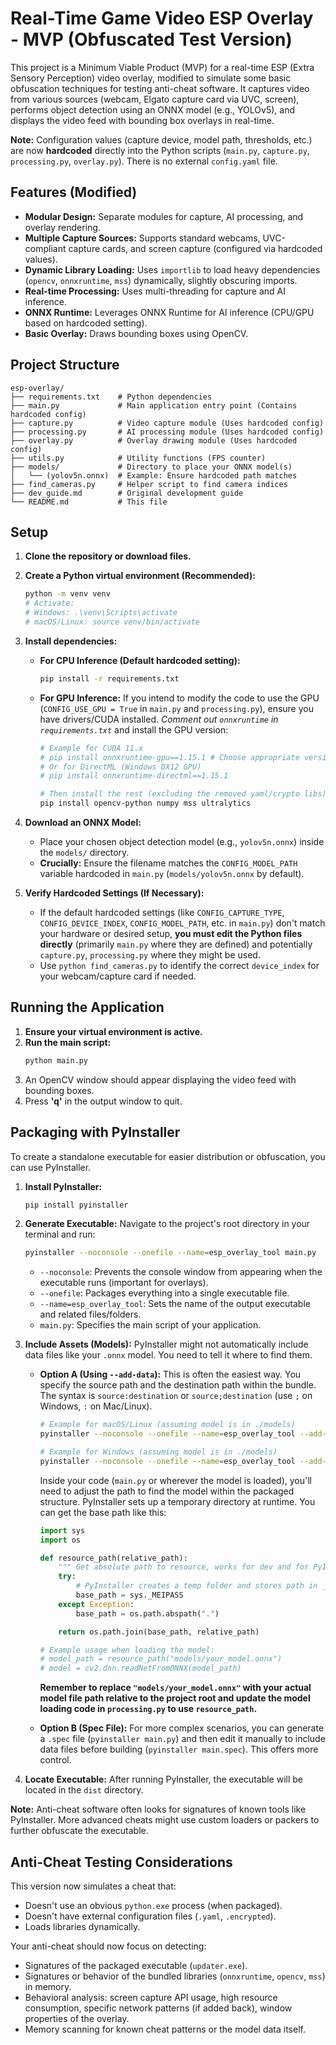 # Real-Time Game Video ESP Overlay - MVP (Obfuscated Test Version)

This project is a Minimum Viable Product (MVP) for a real-time ESP (Extra Sensory Perception) video overlay, modified to simulate some basic obfuscation techniques for testing anti-cheat software. It captures video from various sources (webcam, Elgato capture card via UVC, screen), performs object detection using an ONNX model (e.g., YOLOv5), and displays the video feed with bounding box overlays in real-time.

**Note:** Configuration values (capture device, model path, thresholds, etc.) are now **hardcoded** directly into the Python scripts (`main.py`, `capture.py`, `processing.py`, `overlay.py`). There is no external `config.yaml` file.

## Features (Modified)

*   **Modular Design:** Separate modules for capture, AI processing, and overlay rendering.
*   **Multiple Capture Sources:** Supports standard webcams, UVC-compliant capture cards, and screen capture (configured via hardcoded values).
*   **Dynamic Library Loading:** Uses `importlib` to load heavy dependencies (`opencv`, `onnxruntime`, `mss`) dynamically, slightly obscuring imports.
*   **Real-time Processing:** Uses multi-threading for capture and AI inference.
*   **ONNX Runtime:** Leverages ONNX Runtime for AI inference (CPU/GPU based on hardcoded setting).
*   **Basic Overlay:** Draws bounding boxes using OpenCV.

## Project Structure

```
esp-overlay/
├── requirements.txt    # Python dependencies
├── main.py             # Main application entry point (Contains hardcoded config)
├── capture.py          # Video capture module (Uses hardcoded config)
├── processing.py       # AI processing module (Uses hardcoded config)
├── overlay.py          # Overlay drawing module (Uses hardcoded config)
├── utils.py            # Utility functions (FPS counter)
├── models/             # Directory to place your ONNX model(s)
│   └── (yolov5n.onnx)  # Example: Ensure hardcoded path matches
├── find_cameras.py     # Helper script to find camera indices
├── dev_guide.md        # Original development guide
└── README.md           # This file
```

## Setup

1.  **Clone the repository or download files.**

2.  **Create a Python virtual environment (Recommended):**
    ```bash
    python -m venv venv
    # Activate:
    # Windows: .\venv\Scripts\activate
    # macOS/Linux: source venv/bin/activate
    ```

3.  **Install dependencies:**
    *   **For CPU Inference (Default hardcoded setting):**
        ```bash
        pip install -r requirements.txt
        ```
    *   **For GPU Inference:**
        If you intend to modify the code to use the GPU (`CONFIG_USE_GPU = True` in `main.py` and `processing.py`), ensure you have drivers/CUDA installed.
        *Comment out `onnxruntime` in `requirements.txt`* and install the GPU version:
        ```bash
        # Example for CUDA 11.x
        # pip install onnxruntime-gpu==1.15.1 # Choose appropriate version
        # Or for DirectML (Windows DX12 GPU)
        # pip install onnxruntime-directml==1.15.1

        # Then install the rest (excluding the removed yaml/crypto libs)
        pip install opencv-python numpy mss ultralytics
        ```

4.  **Download an ONNX Model:**
    *   Place your chosen object detection model (e.g., `yolov5n.onnx`) inside the `models/` directory.
    *   **Crucially:** Ensure the filename matches the `CONFIG_MODEL_PATH` variable hardcoded in `main.py` (`models/yolov5n.onnx` by default).

5.  **Verify Hardcoded Settings (If Necessary):**
    *   If the default hardcoded settings (like `CONFIG_CAPTURE_TYPE`, `CONFIG_DEVICE_INDEX`, `CONFIG_MODEL_PATH`, etc. in `main.py`) don't match your hardware or desired setup, **you must edit the Python files directly** (primarily `main.py` where they are defined) and potentially `capture.py`, `processing.py` where they might be used.
    *   Use `python find_cameras.py` to identify the correct `device_index` for your webcam/capture card if needed.

## Running the Application

1.  **Ensure your virtual environment is active.**
2.  **Run the main script:**
    ```bash
    python main.py
    ```
3.  An OpenCV window should appear displaying the video feed with bounding boxes.
4.  Press **'q'** in the output window to quit.

## Packaging with PyInstaller

To create a standalone executable for easier distribution or obfuscation, you can use PyInstaller.

1.  **Install PyInstaller:**
    ```bash
    pip install pyinstaller
    ```

2.  **Generate Executable:**
    Navigate to the project's root directory in your terminal and run:

    ```bash
    pyinstaller --noconsole --onefile --name=esp_overlay_tool main.py
    ```

    *   `--noconsole`: Prevents the console window from appearing when the executable runs (important for overlays).
    *   `--onefile`: Packages everything into a single executable file.
    *   `--name=esp_overlay_tool`: Sets the name of the output executable and related files/folders.
    *   `main.py`: Specifies the main script of your application.

3.  **Include Assets (Models):**
    PyInstaller might not automatically include data files like your `.onnx` model. You need to tell it where to find them.

    *   **Option A (Using `--add-data`):**
        This is often the easiest way. You specify the source path and the destination path within the bundle. The syntax is `source:destination` or `source;destination` (use `;` on Windows, `:` on Mac/Linux).

        ```bash
        # Example for macOS/Linux (assuming model is in ./models)
        pyinstaller --noconsole --onefile --name=esp_overlay_tool --add-data "models/*.onnx:models" main.py

        # Example for Windows (assuming model is in ./models)
        pyinstaller --noconsole --onefile --name=esp_overlay_tool --add-data "models\\*.onnx;models" main.py
        ```
        Inside your code (`main.py` or wherever the model is loaded), you'll need to adjust the path to find the model within the packaged structure. PyInstaller sets up a temporary directory at runtime. You can get the base path like this:

        ```python
        import sys
        import os

        def resource_path(relative_path):
            """ Get absolute path to resource, works for dev and for PyInstaller """
            try:
                # PyInstaller creates a temp folder and stores path in _MEIPASS
                base_path = sys._MEIPASS
            except Exception:
                base_path = os.path.abspath(".")

            return os.path.join(base_path, relative_path)

        # Example usage when loading the model:
        # model_path = resource_path("models/your_model.onnx")
        # model = cv2.dnn.readNetFromONNX(model_path)
        ```
        **Remember to replace `"models/your_model.onnx"` with your actual model file path relative to the project root and update the model loading code in `processing.py` to use `resource_path`.**

    *   **Option B (Spec File):**
        For more complex scenarios, you can generate a `.spec` file (`pyinstaller main.py`) and then edit it manually to include data files before building (`pyinstaller main.spec`). This offers more control.

4.  **Locate Executable:**
    After running PyInstaller, the executable will be located in the `dist` directory.

**Note:** Anti-cheat software often looks for signatures of known tools like PyInstaller. More advanced cheats might use custom loaders or packers to further obfuscate the executable.

## Anti-Cheat Testing Considerations

This version now simulates a cheat that:
*   Doesn't use an obvious `python.exe` process (when packaged).
*   Doesn't have external configuration files (`.yaml`, `.encrypted`).
*   Loads libraries dynamically.

Your anti-cheat should now focus on detecting:
*   Signatures of the packaged executable (`updater.exe`).
*   Signatures or behavior of the bundled libraries (`onnxruntime`, `opencv`, `mss`) in memory.
*   Behavioral analysis: screen capture API usage, high resource consumption, specific network patterns (if added back), window properties of the overlay.
*   Memory scanning for known cheat patterns or the model data itself. 